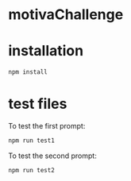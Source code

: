 # motivaChallenge

# installation
```sh
npm install
```

# test files
To test the first prompt:
```sh
npm run test1
```
To test the second prompt:
```sh
npm run test2
```
